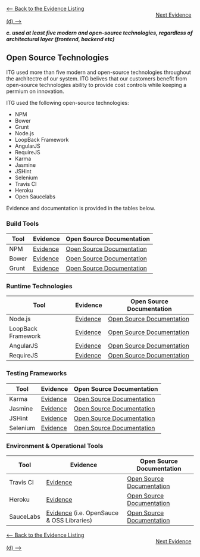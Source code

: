 [<-- Back to the Evidence Listing](https://github.com/itgfirm/safe-food/edit/master/Evidence)  &nbsp;&nbsp;&nbsp;&nbsp;&nbsp;&nbsp;&nbsp;&nbsp;&nbsp;&nbsp;&nbsp;&nbsp;&nbsp;&nbsp;&nbsp;&nbsp;&nbsp;&nbsp;&nbsp;&nbsp;&nbsp;&nbsp;&nbsp;&nbsp;&nbsp;&nbsp;&nbsp;&nbsp;&nbsp;&nbsp;&nbsp;&nbsp;&nbsp;&nbsp;&nbsp;&nbsp;&nbsp;&nbsp;&nbsp;&nbsp;&nbsp;&nbsp;&nbsp;&nbsp;&nbsp;&nbsp;&nbsp;&nbsp;&nbsp;&nbsp;&nbsp;&nbsp;&nbsp;&nbsp;&nbsp;&nbsp;&nbsp;&nbsp;&nbsp;&nbsp;&nbsp;&nbsp;&nbsp;&nbsp;&nbsp;&nbsp;&nbsp;&nbsp;&nbsp;&nbsp;&nbsp;&nbsp;&nbsp;&nbsp;&nbsp;&nbsp;&nbsp;&nbsp;&nbsp;&nbsp;&nbsp;&nbsp;&nbsp;&nbsp;&nbsp;&nbsp;&nbsp;&nbsp;&nbsp;&nbsp;&nbsp;&nbsp;&nbsp;&nbsp;&nbsp;&nbsp;&nbsp;&nbsp;&nbsp;&nbsp;&nbsp;&nbsp;[Next Evidence (d) -->](https://github.com/itgfirm/safe-food/edit/master/Evidence/d)

***c. used at least five modern and open-source technologies, regardless of architectural layer (frontend, backend etc)***

## Open Source Technologies
ITG used more than five modern and open-source technologies throughout the architectre of our system. ITG belives that our customers benefit from open-source technologies ability to provide cost controls while keeping a permium on innovation.

ITG used the following open-source technologies:

- NPM
- Bower
- Grunt
- Node.js
- LoopBack Framework
- AngularJS
- RequireJS
- Karma
- Jasmine
- JSHint
- Selenium
- Travis CI
- Heroku
- Open Saucelabs

Evidence and documentation is provided in the tables below.

### Build Tools

|Tool|Evidence|Open Source Documentation|
|---|---|---|
|NPM|[Evidence](https://github.com/itgfirm/safe-food/blob/master/package.json)|[Open Source Documentation](https://www.npmjs.com/policies/npm-license)|
|Bower|[Evidence](https://github.com/itgfirm/safe-food/blob/master/bower.json)|[Open Source Documentation](https://github.com/bower/bower/blob/master/LICENSE)  |
|Grunt|[Evidence](https://github.com/itgfirm/safe-food/blob/master/Gruntfile.js)|[Open Source Documentation](https://github.com/gruntjs/grunt/blob/master/LICENSE-MIT)|

### Runtime Technologies
|Tool|Evidence|Open Source Documentation|
|---|---|---|
|Node.js|[Evidence](https://github.com/itgfirm/safe-food/blob/master/package.json)|[Open Source Documentation](https://github.com/joyent/node/blob/master/LICENSE)|
|LoopBack Framework|[Evidence](https://github.com/itgfirm/safe-food/blob/master/server/server.js)|[Open Source Documentation](https://github.com/strongloop/loopback/blob/master/LICENSE)|
|AngularJS|[Evidence](https://github.com/itgfirm/safe-food/blob/master/client/scripts/app.js)|[Open Source Documentation](https://github.com/angular/angular.js/blob/master/LICENSE)|
|RequireJS|[Evidence](https://github.com/itgfirm/safe-food/blob/master/client/scripts/main.js)|[Open Source Documentation](https://github.com/jrburke/requirejs/blob/master/LICENSE) |

### Testing Frameworks
|Tool|Evidence|Open Source Documentation|
|---|---|---|
|Karma|[Evidence](https://github.com/itgfirm/safe-food/blob/master/client/test/karma.conf.js)|[Open Source Documentation](https://github.com/karma-runner/karma/blob/master/LICENSE)|
|Jasmine|[Evidence](https://github.com/itgfirm/safe-food/blob/master/client/test/karma.conf.js)|[Open Source Documentation](https://github.com/jasmine/jasmine/blob/master/MIT.LICENSE)|
|JSHint|[Evidence](https://github.com/itgfirm/safe-food/blob/master/.jshintrc)|[Open Source Documentation](https://github.com/jshint/jshint/blob/master/LICENSE)|
|Selenium|[Evidence](https://github.com/itgfirm/safe-food/tree/master/test/selenium)|[Open Source Documentation](https://github.com/SeleniumHQ/selenium/blob/master/LICENSE)|

### Environment & Operational Tools
|Tool|Evidence|Open Source Documentation|
|---|---|---|
|Travis CI|[Evidence](https://github.com/itgfirm/safe-food/blob/master/.travis.yml)|[Open Source Documentation](https://travis-ci.org/) |
|Heroku|[Evidence](http://safe-food.herokuapp.com)|[Open Source Documentation](https://www.heroku.com/policy/tos) |
|SauceLabs|[Evidence](https://saucelabs.com/u/itg-gsa-bpa) (i.e. OpenSauce & OSS Libraries)|[Open Source Documentation](https://saucelabs.com/opensauce/) |

[<-- Back to the Evidence Listing](https://github.com/itgfirm/safe-food/edit/master/Evidence)  &nbsp;&nbsp;&nbsp;&nbsp;&nbsp;&nbsp;&nbsp;&nbsp;&nbsp;&nbsp;&nbsp;&nbsp;&nbsp;&nbsp;&nbsp;&nbsp;&nbsp;&nbsp;&nbsp;&nbsp;&nbsp;&nbsp;&nbsp;&nbsp;&nbsp;&nbsp;&nbsp;&nbsp;&nbsp;&nbsp;&nbsp;&nbsp;&nbsp;&nbsp;&nbsp;&nbsp;&nbsp;&nbsp;&nbsp;&nbsp;&nbsp;&nbsp;&nbsp;&nbsp;&nbsp;&nbsp;&nbsp;&nbsp;&nbsp;&nbsp;&nbsp;&nbsp;&nbsp;&nbsp;&nbsp;&nbsp;&nbsp;&nbsp;&nbsp;&nbsp;&nbsp;&nbsp;&nbsp;&nbsp;&nbsp;&nbsp;&nbsp;&nbsp;&nbsp;&nbsp;&nbsp;&nbsp;&nbsp;&nbsp;&nbsp;&nbsp;&nbsp;&nbsp;&nbsp;&nbsp;&nbsp;&nbsp;&nbsp;&nbsp;&nbsp;&nbsp;&nbsp;&nbsp;&nbsp;&nbsp;&nbsp;&nbsp;&nbsp;&nbsp;&nbsp;&nbsp;&nbsp;&nbsp;&nbsp;&nbsp;&nbsp;&nbsp;[Next Evidence (d) -->](https://github.com/itgfirm/safe-food/edit/master/Evidence/d)
